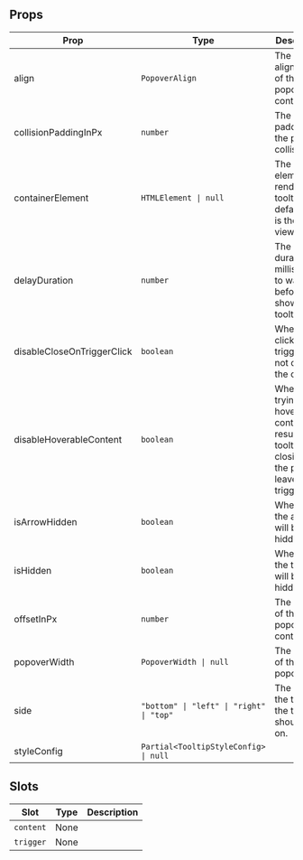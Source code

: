 <!-- This file is automatically generated, do not edit manually. -->

<script setup>
import AppTooltipPlayground from './AppTooltipPlayground.vue'
</script>

<AppTooltipPlayground />

## Props

| Prop | Type | Description | Default |
| ---- | ---- | ----------- | ------- |
| align | `PopoverAlign` | The alignment of the popover content. |  |
| collisionPaddingInPx | `number` | The padding of the popover collision. |  |
| containerElement | `HTMLElement \| null` | The element to render the tooltip in. By default this is the viewport |  |
| delayDuration | `number` | The duration in milliseconds to wait before showing the tooltip. |  |
| disableCloseOnTriggerClick | `boolean` | When true, clicking on trigger will not close the content. |  |
| disableHoverableContent | `boolean` | When true, trying to hover the content will result in the tooltip closing as the pointer leaves the trigger. |  |
| isArrowHidden | `boolean` | When true, the arrow will be hidden. |  |
| isHidden | `boolean` | When true, the tooltip will be hidden. |  |
| offsetInPx | `number` | The offset of the popover content. |  |
| popoverWidth | `PopoverWidth \| null` | The width of the popover. |  |
| side | `"bottom" \| "left" \| "right" \| "top"` | The side of the trigger the tooltip should be on. |  |
| styleConfig | `Partial<TooltipStyleConfig> \| null` |  |  |


## Slots

| Slot | Type | Description |
| --------- | ---- | ----------- |
| `content` | None |  |
| `trigger` | None |  |

